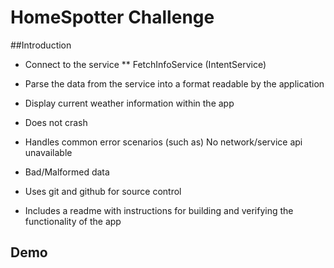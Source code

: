 # HomeSpotter Challenge
##Introduction
*  Connect to the service
** FetchInfoService (IntentService)

*  Parse the data from the service into a format readable by the application
*  Display current weather information within the app
*  Does not crash
*  Handles common error scenarios (such as) No network/service api unavailable
*  Bad/Malformed data
*  Uses git and github for source control
*  Includes a readme with instructions for building and verifying the functionality of the app

## Demo
